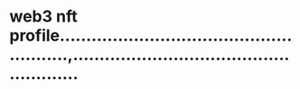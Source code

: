 # web3 nft profile.......................................................,......................................................
